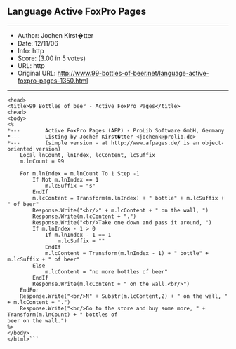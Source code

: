 
## Language Active FoxPro Pages ##
---
- Author: Jochen Kirst�tter
- Date: 12/11/06
- Info: http
- Score:  (3.00 in 5 votes)
- URL: http
- Original URL: http://www.99-bottles-of-beer.net/language-active-foxpro-pages-1350.html
---

```<html>
<head>
<title>99 Bottles of beer - Active FoxPro Pages</title>
<head>
<body>
<%
*---		Active FoxPro Pages (AFP) - ProLib Software GmbH, Germany
*---		Listing by Jochen Kirst�tter <jochenk@prolib.de>
*---		(simple version - at http://www.afpages.de/ is an object-oriented version)
	Local lnCount, lnIndex, lcContent, lcSuffix
	m.lnCount = 99

	For m.lnIndex = m.lnCount To 1 Step -1
		If Not m.lnIndex == 1
			m.lcSuffix = "s"
		EndIf
		m.lcContent = Transform(m.lnIndex) + " bottle" + m.lcSuffix + " of beer"
		Response.Write("<br/>" + m.lcContent + " on the wall, ")
		Response.Write(m.lcContent + ".")
		Response.Write("<br/>Take one down and pass it around, ")
		If m.lnIndex - 1 > 0
			If m.lnIndex - 1 == 1
				m.lcSuffix = ""
			EndIf
			m.lcContent = Transform(m.lnIndex - 1) + " bottle" + m.lcSuffix + " of beer"
		Else
			m.lcContent = "no more bottles of beer"
		EndIf
		Response.Write(m.lcContent + " on the wall.<br/>")
	EndFor
	Response.Write("<br/>N" + Substr(m.lcContent,2) + " on the wall, " + m.lcContent + ".")
	Response.Write("<br/>Go to the store and buy some more, " + Transform(m.lnCount) + " bottles of
beer on the wall.")
%>
</body>
</html>```
